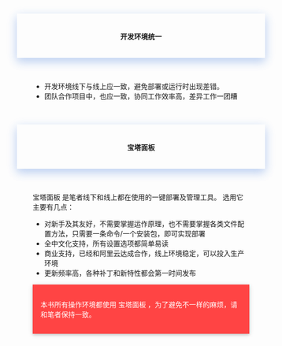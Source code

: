 <div style="text-align:center;padding-left:2rem;padding-right:2rem;padding-top:1rem;padding-bottom:1rem;box-shadow:0 8px 17px 0 rgba(76,124,226,.2), 0 6px 20px 0 rgba(49,115,211,.19)">
<h4 class="margin-top:5rem;"><span style="font-weight:600">开发环境统一</span></h4>
</div>
<br>
<div style="padding-left:2rem;padding-right:2rem;padding-top:1rem;">
    <p>
        <ul>
            <li>开发环境线下与线上应一致，避免部署或运行时出现差错。</li>
            <li>团队合作项目中，也应一致，协同工作效率高，差异工作一团糟</li>
        </ul>
    </p>
</div>
<br><br>
<div style="text-align:center;padding-left:2rem;padding-right:2rem;padding-top:1rem;padding-bottom:1rem;box-shadow:0 8px 17px 0 rgba(76,124,226,.2), 0 6px 20px 0 rgba(49,115,211,.19)">
<h4 class="margin-top:5rem;"><span style="font-weight:600">宝塔面板</span></h4>
</div>
<br>
<div style="padding-left:2rem;padding-right:2rem;padding-top:1rem;">
    <p>
        宝塔面板 是笔者线下和线上都在使用的一键部署及管理工具。
        选用它主要有几点：
        <ul>
            <li>对新手及其友好，不需要掌握运作原理，也不需要掌握各类文件配置方法，只需要一条命令/一个安装包，即可实现部署</li>
            <li>全中文化支持，所有设置选项都简单易读</li>
            <li>商业支持，已经和阿里云达成合作，线上环境稳定，可以投入生产环境</li>
            <li>更新频率高，各种补丁和新特性都会第一时间发布</li>
        </ul>
    </p>
    <div style="background-color:#ff4444;color:#fff;padding-top:1rem;padding-bottom:1rem;margin-bottom:1rem;box-shadow:0 2px 5px 0 rgba(0,0,0,.16), 0 2px 10px 0 rgba(0,0,0,.12);">
        <p style="margin-left: 1rem;margin-right: 1rem;">
            <span>
                本书所有操作环境都使用 宝塔面板 ，为了避免不一样的麻烦，请和笔者保持一致。
            </span>
        </p>
    </div>
</div>